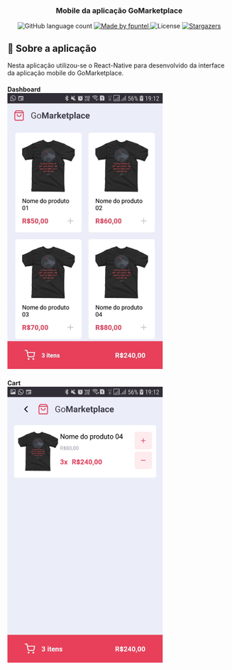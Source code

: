 <h3 align="center">
  Mobile da aplicação GoMarketplace
</h3>

<p align="center">
  <img alt="GitHub language count" src="https://img.shields.io/github/languages/count/fpuntel/GoMarketplace?color=%2304D361">

  <a href="https://rocketseat.com.br">
    <img alt="Made by fpuntel" src="https://img.shields.io/badge/made%20by-fpuntel-%2304D361">
  </a>

  <img alt="License" src="https://img.shields.io/badge/license-MIT-%2304D361">

  <a href="https://github.com/fpuntel/GoMarketplace/stargazers">
    <img alt="Stargazers" src="https://img.shields.io/github/stars/fpuntel/GoMarketplace?style=social?style=social">
  </a>
</p>

## :rocket: Sobre a aplicação

Nesta aplicação utilizou-se o React-Native para desenvolvido da interface da aplicação mobile do GoMarketplace.

<h4>Dashboard</4>
<br>
<img width=350 alt="Made by fpuntel"  src="src/assets/dashboard.jpeg">

<h4>Cart</4>
<br>
<img width=350 alt="Made by fpuntel" src="src/assets/cart.jpeg">


